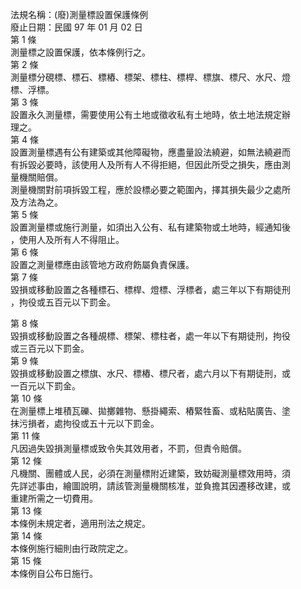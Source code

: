 法規名稱：(廢)測量標設置保護條例  
廢止日期：民國 97 年 01 月 02 日  
第 1 條  
測量標之設置保護，依本條例行之。  
第 2 條  
測量標分硯標、標石、標樁、標架、標柱、標桿、標旗、標尺、水尺、燈  
標、浮標。  
第 3 條  
設置永久測量標，需要使用公有土地或徵收私有土地時，依土地法規定辦  
理之。  
第 4 條  
設置測量標遇有公有建築或其他障礙物，應盡量設法繞避，如無法繞避而  
有拆毀必要時，該使用人及所有人不得拒絕，但因此所受之損失，應由測  
量機關賠償。  
測量機關對前項拆毀工程，應於設標必要之範圍內，擇其損失最少之處所  
及方法為之。  
第 5 條  
設置測量標或施行測量，如須出入公有、私有建築物或土地時，經通知後  
，使用人及所有人不得阻止。  
第 6 條  
設置之測量標應由該管地方政府飭屬負責保護。  
第 7 條  
毀損或移動設置之各種標石、標桿、燈標、浮標者，處三年以下有期徒刑  
，拘役或五百元以下罰金。  


第 8 條  
毀損或移動設置之各種覘標、標架、標柱者，處一年以下有期徒刑，拘役  
或三百元以下罰金。  
第 9 條  
毀損或移動設置之標旗、水尺、標樁、標尺者，處六月以下有期徒刑，或  
一百元以下罰金。  
第 10 條  
在測量標上堆積瓦礫、拋擲雜物、懸掛繩索、樁緊牲畜、或粘貼廣告、塗  
抹污損者，處拘役或五十元以下罰金。  
第 11 條  
凡因過失毀損測量標或致令失其效用者，不罰，但責令賠償。  
第 12 條  
凡機關、團體或人民，必須在測量標附近建築，致妨礙測量標效用時，須  
先詳述事由，繪圖說明，請該管測量機關核准，並負擔其因遷移改建，或  
重建所需之一切費用。  
第 13 條  
本條例未規定者，適用刑法之規定。  
第 14 條  
本條例施行細則由行政院定之。  
第 15 條  
本條例自公布日施行。  



